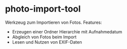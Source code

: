 # photo-import-tool

Werkzeug zum Importieren von Fotos. Features:
* Erzeugen einer Ordner Hierarchie mit Aufnahmedatum
* Abgleich von Fotos beim Import
* Lesen und Nutzen von EXIF-Daten